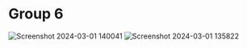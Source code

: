 # Group 6
![Screenshot 2024-03-01 140041](https://github.com/MNUCS2024/Week-7/assets/157204846/ba8a980e-1d61-434d-93ac-d4b28dd113fd)
![Screenshot 2024-03-01 135822](https://github.com/MNUCS2024/Week-7/assets/157204846/19531f6e-a118-41bf-b6c6-75ef8db11346)
